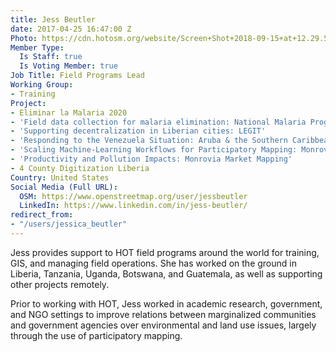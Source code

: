 ```yaml
---
title: Jess Beutler
date: 2017-04-25 16:47:00 Z
Photo: https://cdn.hotosm.org/website/Screen+Shot+2018-09-15+at+12.29.57.png
Member Type:
  Is Staff: true
  Is Voting Member: true
Job Title: Field Programs Lead
Working Group:
- Training
Project:
- Eliminar la Malaria 2020
- 'Field data collection for malaria elimination: National Malaria Programme'
- 'Supporting decentralization in Liberian cities: LEGIT'
- 'Responding to the Venezuela Situation: Aruba & the Southern Caribbean'
- 'Scaling Machine-Learning Workflows for Participatory Mapping: Monrovia ML Challenge'
- 'Productivity and Pollution Impacts: Monrovia Market Mapping'
- 4 County Digitization Liberia
Country: United States
Social Media (Full URL):
  OSM: https://www.openstreetmap.org/user/jessbeutler
  LinkedIn: https://www.linkedin.com/in/jess-beutler/
redirect_from:
- "/users/jessica_beutler"
---
```


Jess provides support to HOT field programs around the world for training, GIS, and managing field operations. She has worked on the ground in Liberia, Tanzania, Uganda, Botswana, and Guatemala, as well as supporting other projects remotely.

Prior to working with HOT, Jess worked in academic research, government, and NGO settings to improve relations between marginalized communities and government agencies over environmental and land use issues, largely through the use of participatory mapping.